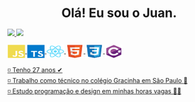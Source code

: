 <div align="center">
  <h1> Olá! Eu sou o Juan.</h1>
  </div>

<div align="left">
  <a href="https://github.com/JuanMLima">
  <img height="180em" src="https://github-readme-stats.vercel.app/api?username=JuanMLima&show_icons=true&theme=midnight-purple&include_all_commits=true&count_private=true"/>
  <img height="180em" src="https://github-readme-stats.vercel.app/api/top-langs/?username=JuanMLima&layout=compact&langs_count=7&theme=midnight-purple"/>
</div>
  <div align="left" style="display: inline_block"><br>
  <img align="center" alt="Rafa-Js" height="30" width="40" src="https://raw.githubusercontent.com/devicons/devicon/master/icons/javascript/javascript-plain.svg">
  <img align="center" alt="Rafa-Ts" height="30" width="40" src="https://raw.githubusercontent.com/devicons/devicon/master/icons/typescript/typescript-plain.svg">
  <img align="center" alt="Rafa-React" height="30" width="40" src="https://raw.githubusercontent.com/devicons/devicon/master/icons/react/react-original.svg">
  <img align="center" alt="Rafa-HTML" height="30" width="40" src="https://raw.githubusercontent.com/devicons/devicon/master/icons/html5/html5-original.svg">
  <img align="center" alt="Rafa-CSS" height="30" width="40" src="https://raw.githubusercontent.com/devicons/devicon/master/icons/css3/css3-original.svg">
  <img align="center" alt="Rafa-Csharp" height="30" width="40" src="https://raw.githubusercontent.com/devicons/devicon/master/icons/csharp/csharp-original.svg">
</div>
<br>
  <div align="left">
    ◽ Tenho 27 anos ✔ <br>
    ◽ Trabalho como técnico no colégio Gracinha em São Paulo 🤵 <br>
    ◽ Estudo programação e design em minhas horas vagas 👨‍💻<br>
  </div>
